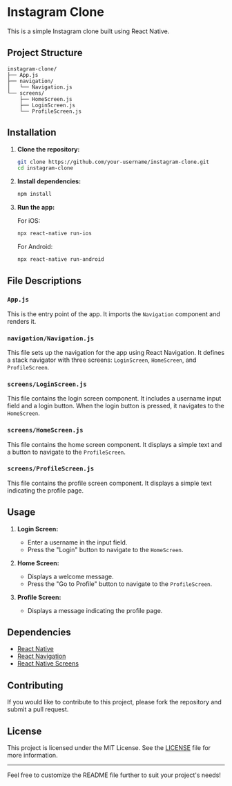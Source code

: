 # Instagram Clone

This is a simple Instagram clone built using React Native.

## Project Structure

```
instagram-clone/
├── App.js
├── navigation/
│   └── Navigation.js
└── screens/
    ├── HomeScreen.js
    ├── LoginScreen.js
    └── ProfileScreen.js
```

## Installation

1. **Clone the repository:**

   ```sh
   git clone https://github.com/your-username/instagram-clone.git
   cd instagram-clone
   ```

2. **Install dependencies:**

   ```sh
   npm install
   ```

3. **Run the app:**

   For iOS:
   ```sh
   npx react-native run-ios
   ```

   For Android:
   ```sh
   npx react-native run-android
   ```

## File Descriptions

### `App.js`

This is the entry point of the app. It imports the `Navigation` component and renders it.

### `navigation/Navigation.js`

This file sets up the navigation for the app using React Navigation. It defines a stack navigator with three screens: `LoginScreen`, `HomeScreen`, and `ProfileScreen`.

### `screens/LoginScreen.js`

This file contains the login screen component. It includes a username input field and a login button. When the login button is pressed, it navigates to the `HomeScreen`.

### `screens/HomeScreen.js`

This file contains the home screen component. It displays a simple text and a button to navigate to the `ProfileScreen`.

### `screens/ProfileScreen.js`

This file contains the profile screen component. It displays a simple text indicating the profile page.

## Usage

1. **Login Screen:**
   - Enter a username in the input field.
   - Press the "Login" button to navigate to the `HomeScreen`.

2. **Home Screen:**
   - Displays a welcome message.
   - Press the "Go to Profile" button to navigate to the `ProfileScreen`.

3. **Profile Screen:**
   - Displays a message indicating the profile page.

## Dependencies

- [React Native](https://reactnative.dev/)
- [React Navigation](https://reactnavigation.org/)
- [React Native Screens](https://github.com/software-mansion/react-native-screens)

## Contributing

If you would like to contribute to this project, please fork the repository and submit a pull request.

## License

This project is licensed under the MIT License. See the [LICENSE](LICENSE) file for more information.

---

Feel free to customize the README file further to suit your project's needs!
